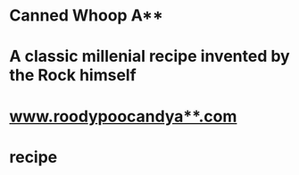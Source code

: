 # Canned Whoop A**
# A classic millenial recipe invented by the Rock himself
# www.roodypoocandya**.com
# recipe
